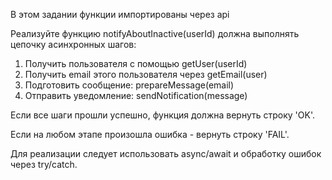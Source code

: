 В этом задании функции импортированы через api

Реализуйте функцию notifyAboutInactive(userId) должна выполнять цепочку асинхронных шагов:

1. Получить пользователя с помощью getUser(userId)
2. Получить email этого пользователя через getEmail(user)
3. Подготовить сообщение: prepareMessage(email)
4. Отправить уведомление: sendNotification(message)

Если все шаги прошли успешно, функция должна вернуть строку 'OK'.

Если на любом этапе произошла ошибка - вернуть строку 'FAIL'.

Для реализации следует использовать async/await и обработку ошибок через try/catch.